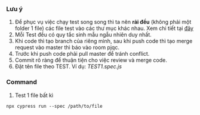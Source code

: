 ### Lưu ý

1. Để phục vụ việc chạy test song song thì ta nên **rải đều** (không phải một folder 1 file) các file test vào các thư mục khác nhau. Xem chi tiết tại [đây](https://docs.google.com/spreadsheets/d/1CQMpge3XATj-gJMdmnV_1Hgh7uJmx9pAHe9KOGwGTMg/edit#gid=1260801861)
2. Mỗi Test đều có quy tắc sinh mẫu ngẫu nhiên duy nhất.
3. Khi code thì tạo branch của riêng mình, sau khi push code thì tạo merge request vào master thì báo vào room pjqc.
4. Trước khi push code phải pull master để tránh conflict.
5. Commit rõ ràng để thuận tiện cho việc review và merge code.
6. Đặt tên file theo TEST. Ví dụ: _TEST1.spec.js_

### Command

1. Test 1 file bất kì

```shell
npx cypress run --spec /path/to/file
```
